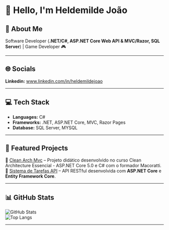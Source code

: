 # 👋 Hello, I'm Heldemilde João

## 💫 About Me  
Software Developer (**.NET/C#, ASP.NET Core Web API & MVC/Razor, SQL Server**) | Game Developer 🎮  

---

## 🌐 Socials

**Linkedin:** www.linkedin.com/in/heldemildejoao  

---

## 💻 Tech Stack
- **Languages:** C#  
- **Frameworks:** .NET, ASP.NET Core, MVC, Razor Pages  
- **Database:** SQL Server, MYSQL  

---

## 📌 Featured Projects
🔹 [Clean Arch Mvc](https://arte-studio-game.itch.io/correndo-para-escola](https://github.com/heldemildej/clean-arch-mvc.git)) – Projeto didático desenvolvido no curso Clean Architecture Essencial - ASP.NET Core 5.0 e C# com o formador Macoratti.
🔹 [Sistema de Tarefas API](https://github.com/heldemildej/sistema-de-tarefa-api) – API RESTful desenvolvida com **ASP.NET Core** e **Entity Framework Core**.   


---

## 📊 GitHub Stats
![GitHub Stats](https://github-readme-stats.vercel.app/api?username=heldemildej&show_icons=true&theme=transparent)  
![Top Langs](https://github-readme-stats.vercel.app/api/top-langs/?username=heldemildej&layout=compact&theme=transparent)  

---

